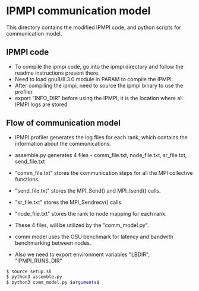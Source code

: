 # IPMPI communication model

This directory contains the modified IPMPI code, and python scripts for communication model.

## IPMPI code

- To compile the ipmpi code, go into the ipmpi directory and follow the readme instructions present there.
- Need to load gnu8/8.3.0 module in PARAM to compile the IPMPI.
- After compiling the ipmpi, need to source the ipmpi binary to use the profiler.
- export "INFO_DIR" before using the IPMPI, it is the location where all IPMPI logs are stored.

## Flow of communication model

- IPMPI profiler generates the log files for each rank, which contains the information about the communications.
- assemble.py generates 4 files - comm_file.txt, node_file.txt, sr_file.txt, send_file.txt
- "comm_file.txt" stores the communication steps for all the MPI collective functions.
- "send_file.txt" stores the MPI_Send() and MPI_Isend() calls.
- "sr_file.txt" stores the MPI_Sendrecv() calls.
- "node_file.txt" stores the rank to node mapping for each rank.
- These 4 files, will be utilized by the "comm_model.py".

- comm model uses the OSU benchmark for latency and bandwith benchmarking between nodes.
- Also we need to export environment variables "LBDIR", "IPMPI_RUNS_DIR"


```sh
$ source setup.sh
$ python3 assemble.py
$ python3 comm_model.py $arguments$
```